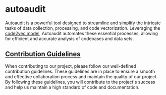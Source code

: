 # autoaudit

Autoaudit is a powerful tool designed to streamline and simplify the intricate tasks of data collection, processing, and code vectorization. Leveraging the [code2vec model](https://github.com/tech-srl/code2vec), Autoaudit automates these essential processes, allowing for efficient and accurate analysis of codebases and data sets. 


## [Contribution Guidelines](https://github.com/Gitarth/autoaudit/wiki/Contribution-Guidelines)
When contributing to our project, please follow our well-defined contribution guidelines. These guidelines are in place to ensure a smooth and effective collaboration process and maintain the quality of our project. By following these guidelines, you will contribute to the project's success and help us maintain a high standard of code and documentation.
